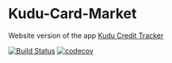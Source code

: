 # Kudu-Card-Market
Website version of the app <a href="https://github.com/The-Combrades/Kudu-Card-Credit-Tracker">Kudu Credit Tracker</a>

[![Build Status](https://travis-ci.org/The-Combrades/Kudu-Card-Market.svg?branch=master)](https://travis-ci.org/The-Combrades/Kudu-Card-Market) [![codecov](https://codecov.io/gh/The-Combrades/Kudu-Card-Market/branch/master/graph/badge.svg)](https://codecov.io/gh/The-Combrades/Kudu-Card-Market)






